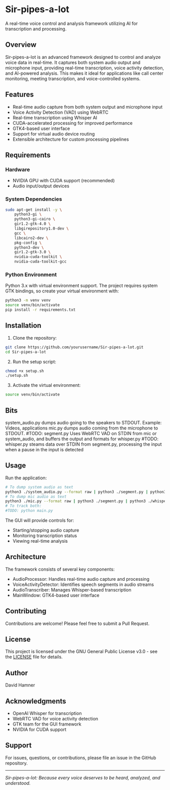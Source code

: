 # Sir-pipes-a-lot

A real-time voice control and analysis framework utilizing AI for transcription and processing.

## Overview

Sir-pipes-a-lot is an advanced framework designed to control and analyze voice data in real-time. It captures both system audio output and microphone input, providing real-time transcription, voice activity detection, and AI-powered analysis. This makes it ideal for applications like call center monitoring, meeting transcription, and voice-controlled systems.

## Features

- Real-time audio capture from both system output and microphone input
- Voice Activity Detection (VAD) using WebRTC
- Real-time transcription using Whisper AI
- CUDA-accelerated processing for improved performance
- GTK4-based user interface
- Support for virtual audio device routing
- Extensible architecture for custom processing pipelines

## Requirements

### Hardware
- NVIDIA GPU with CUDA support (recommended)
- Audio input/output devices

### System Dependencies
```bash
sudo apt-get install -y \
    python3-gi \
    python3-gi-cairo \
    gir1.2-gtk-4.0 \
    libgirepository1.0-dev \
    gcc \
    libcairo2-dev \
    pkg-config \
    python3-dev \
    gir1.2-gtk-3.0 \
    nvidia-cuda-toolkit \
    nvidia-cuda-toolkit-gcc
```

### Python Environment
Python 3.x with virtual environment support. The project requires system GTK bindings, so create your virtual environment with:

```bash
python3 -m venv venv
source venv/bin/activate
pip install -r requirements.txt
```

## Installation

1. Clone the repository:
```bash
git clone https://github.com/yourusername/Sir-pipes-a-lot.git
cd Sir-pipes-a-lot
```

2. Run the setup script:
```bash
chmod +x setup.sh
./setup.sh
```

3. Activate the virtual environment:
```bash
source venv/bin/activate
```

## Bits
system_audio.py dumps audio going to the speakers to STDOUT. Example: Videos, applications
mic.py dumps audio coming from the microphone to STDOUT.
#TODO: segment.py Uses WebRTC VAD on STDIN from mic or system_audio, and buffers the output and formats for whisper.py
#TODO: whisper.py steams data over STDIN from segment.py, processing the input when a pause in the input is detected

## Usage

Run the application:
```bash
# To dump system audio as text
python3 ./system_audio.py --format raw | python3 ./segment.py | python3 ./whisper.py
# To dump mic audio as text
python3 ./mic.py --format raw | python3 ./segment.py | python3 ./whisper.py
# To track both:
#TODO: python main.py
```

The GUI will provide controls for:
- Starting/stopping audio capture
- Monitoring transcription status
- Viewing real-time analysis

## Architecture

The framework consists of several key components:

- AudioProcessor: Handles real-time audio capture and processing
- VoiceActivityDetector: Identifies speech segments in audio streams
- AudioTranscriber: Manages Whisper-based transcription
- MainWindow: GTK4-based user interface

## Contributing

Contributions are welcome! Please feel free to submit a Pull Request.

## License

This project is licensed under the GNU General Public License v3.0 - see the [LICENSE](LICENSE) file for details.

## Author

David Hamner

## Acknowledgments

- OpenAI Whisper for transcription
- WebRTC VAD for voice activity detection
- GTK team for the GUI framework
- NVIDIA for CUDA support

## Support

For issues, questions, or contributions, please file an issue in the GitHub repository.

---
*Sir-pipes-a-lot: Because every voice deserves to be heard, analyzed, and understood.*
